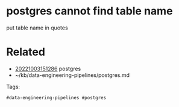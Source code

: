 # postgres cannot find table name
put table name in quotes

# Related

- [20221003151286](/zet/20221003151286/README.md) postgres
- ~/kb/data-engineering-pipelines/postgres.md

Tags:

    #data-engineering-pipelines #postgres 
